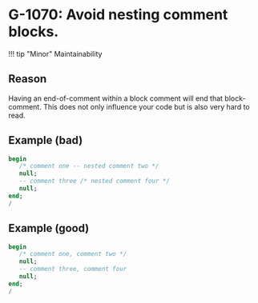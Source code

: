 # G-1070: Avoid nesting comment blocks.

!!! tip "Minor"
    Maintainability

## Reason

Having an end-of-comment within a block comment will end that block-comment. This does not only influence your code but is also very hard to read.

## Example (bad)

```sql
begin
   /* comment one -- nested comment two */
   null;
   -- comment three /* nested comment four */
   null;
end;
/
```

## Example (good)

```sql
begin
   /* comment one, comment two */
   null;
   -- comment three, comment four
   null;
end;
/
```
